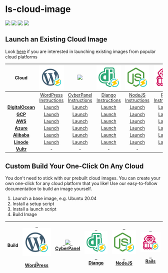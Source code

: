 # ls-cloud-image
[<img src="https://img.shields.io/github/contributors/litespeedtech/ls-cloud-image.svg">](https://github.com/litespeedtech/ls-cloud-image/graphs/contributors) 
[<img src="https://img.shields.io/badge/Made%20with-BASH-orange.svg">](https://en.wikipedia.org/wiki/Bash_(Unix_shell)) 
[<img src="https://img.shields.io/badge/slack-LiteSpeed-blue.svg?logo=slack">](litespeedtech.com/slack) 
[<img src="https://img.shields.io/twitter/follow/litespeedtech.svg?label=Follow&style=social">](https://twitter.com/litespeedtech)

## Launch an Existing Cloud Image
Look [here](https://docs.litespeedtech.com/cloud/index.html) if you are interested in launching existing images from popular cloud platforms

| Cloud  | [<img src="_image/wp_50.svg" width = "90">](https://docs.litespeedtech.com/cloud/wordpress/) | [<img src="_image/cyberpanel_50.svg" width = "80">](https://docs.litespeedtech.com/cloud/cyberpanel/) | [<img src="_image/django_50.svg" width = "100">](https://docs.litespeedtech.com/cloud/django/) | [<img src="_image/nodejs_50.svg" width = "130">](https://docs.litespeedtech.com/cloud/nodejs/) | [<img src="_image/ruby_50.svg" width = "150">](https://docs.litespeedtech.com/cloud/ruby/)| [<img src="_image/openlitespeed-icon.png" width = "90">](https://openlitespeed.org/)|
| :-------------: | :-------------: | :-------------: | :-------------: | :-------------: | :-------------: | :-------------: |
||[WordPress Instructions](https://docs.litespeedtech.com/cloud/wordpress/)|[CyberPanel Instructions](https://docs.litespeedtech.com/cloud/cyberpanel/)|[Django Instructions](https://docs.litespeedtech.com/cloud/django/)|[NodeJS Instructions](https://docs.litespeedtech.com/cloud/nodejs/)| [Rails Instructions](https://docs.litespeedtech.com/cloud/rails/) | [OpenLiteSpeed Instructions](https://openlitespeed.org/)|
| [**DigitalOcean**](https://marketplace.digitalocean.com/category/blogs-and-forums)  | [Launch](https://cloud.digitalocean.com/droplets/new?image=openlitespeed-wp-18-04&utm_source=openlitespeed&utm_campaign=openlitespeed-wp)  | [Launch](https://cloud.digitalocean.com/droplets/new?image=cyberpanel-18-04&utm_source=cyberpanel&utm_campaign=cyberpanel) | [Launch](https://cloud.digitalocean.com/droplets/new?image=openlitespeed-django-18-04&utm_source=openlitespeed&utm_campaign=openlitespeed-django) | [Launch](https://cloud.digitalocean.com/droplets/new?image=openlitespeed-node-18-04&utm_source=openlitespeed&utm_campaign=openlitespeed-node) | [Launch](https://cloud.digitalocean.com/droplets/new?onboarding_origin=marketplace&image=litespeedtechnol-openlitespeedrai-20-04) | - |
|[**GCP**](https://cloud.google.com/marketplace/)|[Launch](https://console.cloud.google.com/marketplace/details/gc-image-pub/openlitespeed-wordpress)| [Launch](https://console.cloud.google.com/marketplace/details/gc-image-pub/cyberpanel) | [Launch](https://console.cloud.google.com/marketplace/details/gc-image-pub/openlitespeed-django) | [Launch](https://console.cloud.google.com/marketplace/details/gc-image-pub/openlitespeed-nodejs) |[Launch](https://console.cloud.google.com/marketplace/details/gc-image-pub/openlitespeed-rails)| - |
|[**AWS**](https://aws.amazon.com/marketplace/search/results?x=0&y=0&searchTerms=litespeed)|[Launch](https://aws.amazon.com/marketplace/pp/B07KSC2QQN)|[Launch](https://aws.amazon.com/marketplace/pp/B07MPZQ4PS)|[Launch](https://aws.amazon.com/marketplace/pp/B07MZ6VVRD)|[Launch](https://aws.amazon.com/marketplace/pp/B07MZ393TM)|[Launch](http://aws.amazon.com/marketplace/pp/B08JVDJQ1L)| - |
|[**Azure**](https://azuremarketplace.microsoft.com/en-us/marketplace/apps?search=litespeed)|[Launch](https://azuremarketplace.microsoft.com/en-us/marketplace/apps/litespeedtechnologies.openlitespeed-wordpress)|[Launch](https://azuremarketplace.microsoft.com/en-us/marketplace/apps/litespeedtechnologies.cyberpanel)|[Launch](https://azuremarketplace.microsoft.com/en-us/marketplace/apps/litespeedtechnologies.openlitespeed-django)| [Launch](https://azuremarketplace.microsoft.com/en-us/marketplace/apps/litespeedtechnologies.openlitespeed-nodejs) |[Launch](https://azuremarketplace.microsoft.com/en-us/marketplace/apps/litespeedtechnologies.openlitespeed-rails)| - |
|[**Alibaba**](https://marketplace.alibabacloud.com/products?keywords=litespeed)|[Launch](https://marketplace.alibabacloud.com/products/56720001/sgcmjj00024846.html)|[Launch](https://marketplace.alibabacloud.com/products/56720001/sgcmjj00024863.html)|[Launch](https://marketplace.alibabacloud.com/products/56720001/OpenLiteSpeed_em_Django_em_-sgcmjj00024874.html)|[Launch](https://marketplace.alibabacloud.com/products/56720001/sgcmjj00024862.html)|[Launch](https://marketplace.alibabacloud.com/products/56720001/sgcmjj00024972.html)| - |
|[**Linode**](https://www.linode.com/stackscripts/)|[Launch](https://www.linode.com/marketplace/apps/litespeed-technologies/openlitespeed-wordpress/)|[Launch](https://cloud.linode.com/stackscripts/444976)|[Launch](https://cloud.linode.com/stackscripts/458602)|[Launch](https://cloud.linode.com/stackscripts/458633)|[Launch](https://cloud.linode.com/stackscripts/641872)| - |
|[**Vultr**](https://www.vultr.com/features/one-click-apps/)| - | - | - | - | - |[Launch](https://www.vultr.com/apps/openlitespeed)|
## Custom Build Your One-Click On Any Cloud
You don't need to stick with our prebuilt cloud images. You can create your own one-click for any cloud platform that you like! Use our easy-to-follow documentation to build an image yourself.

1. Launch a base image, e.g. Ubuntu 20.04
2. Install a setup script
3. Install a launch script
4. Build Image

| Build  | [&nbsp;&nbsp;<img src="_image/wp_50.svg" width = "100">&nbsp;&nbsp; </br> WordPress ](https://github.com/litespeedtech/ls-cloud-image/wiki/Build-WordPress-Image) | [&nbsp;&nbsp;<img src="_image/cyberpanel_50.svg" width = "100">&nbsp;&nbsp; </br> CyberPanel ](https://github.com/litespeedtech/ls-cloud-image/wiki/Build-CyberPanel-Image) | [&nbsp;&nbsp;<img src="_image/django_50.svg" width = "100">&nbsp;&nbsp; </br> Django ](https://github.com/litespeedtech/ls-cloud-image/wiki/Build-Django-Image) | [&nbsp;&nbsp;<img src="_image/nodejs_50.svg" width = "100">&nbsp;&nbsp; </br> NodeJS](https://github.com/litespeedtech/ls-cloud-image/wiki/Build-NodeJS-Image) |  [&nbsp;&nbsp;<img src="_image/ruby_50.svg" width = "100">&nbsp;&nbsp; </br> Rails](https://github.com/litespeedtech/ls-cloud-image/wiki/Build-Rails-Image) |
| :-------------: | :-------------: | :-------------: | :-------------: | :-------------: | :-------------: |

